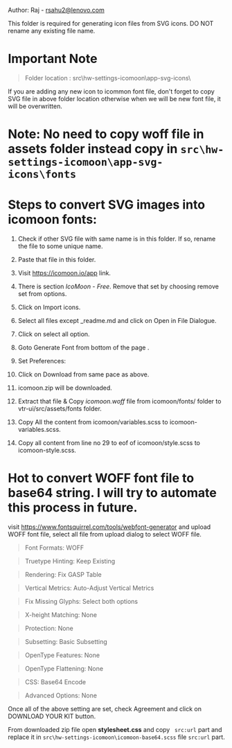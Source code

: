 Author: Raj - rsahu2@lenovo.com

This folder is required for generating icon files from SVG icons. DO NOT rename any existing file name.

# Important Note

> Folder location : src\hw-settings-icomoon\app-svg-icons\

If you are adding any new icon to icommon font file, don't forget to copy SVG file in above folder location otherwise when we will be new font file, it will be overwritten.

# Note: No need to copy woff file in assets folder instead copy in `src\hw-settings-icomoon\app-svg-icons\fonts`

# Steps to convert SVG images into icomoon fonts: 

1. Check if other SVG file with same name is in this folder.
	If so, rename the file to some unique name.
2. Paste that file in this folder.
3. Visit https://icomoon.io/app link.
4. There is section *IcoMoon - Free*. Remove that set by choosing remove set from options.
5. Click on Import icons.
6. Select all files except _readme.md and click on Open in File Dialogue.
7. Click on select all option.
8. Goto Generate Font from bottom of the page .
9. Set Preferences:

10. Click on Download from same pace as above.
11. icomoon.zip will be downloaded.
12. Extract that file & Copy *icomoon.woff* file from icomoon/fonts/ folder to vtr-ui/src/assets/fonts folder.
13. Copy All the content from icomoon/variables.scss to icomoon-variables.scss.
14. Copy all content from line no 29 to eof of icomoon/style.scss to icomoon-style.scss.


# Hot to convert WOFF font file to base64 string. I will try to automate this process in future.

visit https://www.fontsquirrel.com/tools/webfont-generator and upload WOFF font file, select all file from upload dialog to select WOFF file.

> Font Formats: WOFF

> Truetype Hinting:  Keep Existing

> Rendering: Fix GASP Table

> Vertical Metrics: Auto-Adjust Vertical Metrics

> Fix Missing Glyphs: Select both options

> X-height Matching: None

> Protection: None

> Subsetting: Basic Subsetting

> OpenType Features: None

> OpenType Flattening: None

> CSS:  Base64 Encode

> Advanced Options: None

Once all of the above setting are set, check Agreement and click on DOWNLOAD YOUR KIT button.

From downloaded zip file open **stylesheet.css** and copy ` src:url` part and replace it in `src\hw-settings-icomoon\icomoon-base64.scss` file `src:url` part.
